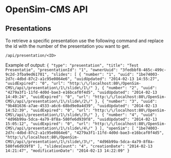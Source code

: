 OpenSim-CMS API
===============

## Presentations

To retrieve a specific presentation use the following command and replace the id with the number of the
presentation you want to get.

`/api/presentation/<ID>`

Example of output:
`{
    "type": "presentation",
    "title": "Test Presentatie",
    "presentationId": "1",
    "ownerUuid": "3fedbbf8-465c-499c-9c2d-3fba9ed61701",
    "slides": [
        {
            "number": "1",
            "uuid": "1be74003-2d7c-4dbd-87c2-a1c95e0864e6",
            "uuidUpdated": "2014-02-13 14:55:27",
            "uuidExpired": "0",
            "url": "http:\/\/localhost:80\/OpenSim-CMS\/api\/presentation\/1\/slide\/1\/"
        },
        {
            "number": "2",
            "uuid": "4279a3f1-11fd-4d0d-bae3-e16bcaf0f4d5",
            "uuidUpdated": "2014-02-13 14:49:24",
            "uuidExpired": "0",
            "url": "http:\/\/localhost:80\/OpenSim-CMS\/api\/presentation\/1\/slide\/2\/"
        },
        {
            "number": "3",
            "uuid": "9b481636-a7ae-4533-a6c6-68bd9e0a4d39",
            "uuidUpdated": "2014-02-13 14:52:39",
            "uuidExpired": "0",
            "url": "http:\/\/localhost:80\/OpenSim-CMS\/api\/presentation\/1\/slide\/3\/"
        },
        {
            "number": "4",
            "uuid": "4d96b99a-5dca-4a79-8f8a-580fe6d939f8",
            "uuidUpdated": "2014-02-13 15:05:12",
            "uuidExpired": "0",
            "url": "http:\/\/localhost:80\/OpenSim-CMS\/api\/presentation\/1\/slide\/4\/"
        }
    ],
    "openSim": [
        "1be74003-2d7c-4dbd-87c2-a1c95e0864e6",
        "4279a3f1-11fd-4d0d-bae3-e16bcaf0f4d5",
        "http:\/\/localhost:80\/OpenSim-CMS\/api\/presentation\/1\/slide\/3\/",
        "4d96b99a-5dca-4a79-8f8a-580fe6d939f8"
    ],
    "slidesCount": "4",
    "creationDate": "2014-02-13 14:21:47",
    "modificationDate": "2014-02-13 14:22:09"
}`